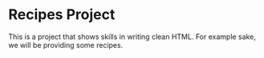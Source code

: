 # Recipes Project

This is a project that shows skills in writing clean HTML. For example sake, we will be providing some recipes.